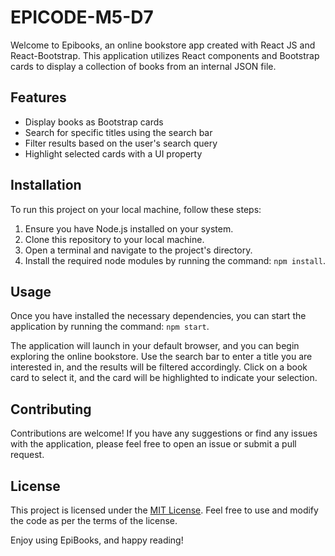 # EPICODE-M5-D7

Welcome to Epibooks, an online bookstore app created with React JS and React-Bootstrap. This application utilizes React components and Bootstrap cards to display a collection of books from an internal JSON file.

## Features

- Display books as Bootstrap cards
- Search for specific titles using the search bar
- Filter results based on the user's search query
- Highlight selected cards with a UI property

## Installation

To run this project on your local machine, follow these steps:

1. Ensure you have Node.js installed on your system.
2. Clone this repository to your local machine.
3. Open a terminal and navigate to the project's directory.
4. Install the required node modules by running the command: `npm install`.

## Usage

Once you have installed the necessary dependencies, you can start the application by running the command: `npm start`.

The application will launch in your default browser, and you can begin exploring the online bookstore. Use the search bar to enter a title you are interested in, and the results will be filtered accordingly. Click on a book card to select it, and the card will be highlighted to indicate your selection.

## Contributing

Contributions are welcome! If you have any suggestions or find any issues with the application, please feel free to open an issue or submit a pull request.

## License

This project is licensed under the [MIT License](LICENSE). Feel free to use and modify the code as per the terms of the license.

Enjoy using EpiBooks, and happy reading!
